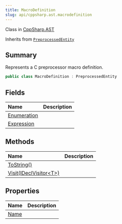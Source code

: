 ```yaml
---
title: MacroDefinition
slug: api/cppsharp.ast.macrodefinition
---
```

Class in [CppSharp.AST](/api/cppsharp/ast)

Inherits from [`PreprocessedEntity`](/api/cppsharp/ast/preprocessedentity)

## Summary


Represents a C preprocessor macro definition.


```csharp
public class MacroDefinition : PreprocessedEntity
```

## Fields

|Name|Description|
|:---|:---|
|[Enumeration](/api/cppsharp/ast/macrodefinition/enumeration)||
|[Expression](/api/cppsharp/ast/macrodefinition/expression)||

## Methods

|Name|Description|
|:---|:---|
|[ToString\(\)](/api/cppsharp/ast/macrodefinition/tostring)||
|[Visit\(IDeclVisitor\<T\>\)](/api/cppsharp/ast/macrodefinition/visit)||

## Properties

|Name|Description|
|:---|:---|
|[Name](/api/cppsharp/ast/macrodefinition/name)||

